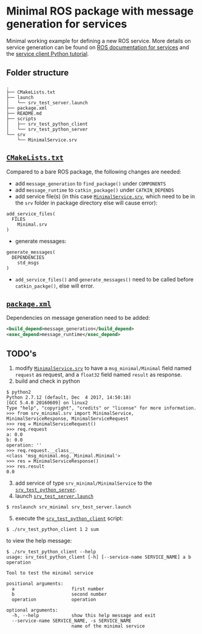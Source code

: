 # Minimal ROS package with message generation for services
Minimal working example for defining a new ROS service. More details on service generation can be found on
[ROS documentation for services](https://wiki.ros.org/srv) and the
[service client Python tutorial](http://wiki.ros.org/ROS/Tutorials/WritingServiceClient(python)).

## Folder structure
```
.
├── CMakeLists.txt
├── launch
│   └── srv_test_server.launch
├── package.xml
├── README.md
├── scripts
│   ├── srv_test_python_client
│   └── srv_test_python_server
└── srv
    └── MinimalService.srv
```

## [`CMakeLists.txt`](CMakeLists.txt)
Compared to a bare ROS package, the following changes are needed:
* add `message_generation` to `find_package()` under `COMPONENTS`
* add `message_runtime` to `catkin_package()` under `CATKIN_DEPENDS`
* add service file(s) (in this case [`MinimalService.srv`](srv/MinimalService.srv), which need to be in the `srv` folder in
package directory else will cause error):
```
add_service_files(
  FILES
    Minimal.srv
)
```
* generate messages:
```
generate_messages(
  DEPENDENCIES
    std_msgs
)
```
* `add_service_files()` and `generate_messages()` need to be called before `catkin_packge()`, else will error.

## [`package.xml`](package.xml)
Dependencies on message generation need to be added:
```XML
<build_depend>message_generation</build_depend>
<exec_depend>message_runtime</exec_depend>
```

## TODO's
1. modify [`MinimalService.srv`](srv/MinimalService.srv) to have a `msg_minimal/Minimal` field named `request` as
request, and a `float32` field named `result` as response.
2. build and check in python
```
$ python2
Python 2.7.12 (default, Dec  4 2017, 14:50:18)
[GCC 5.4.0 20160609] on linux2
Type "help", "copyright", "credits" or "license" for more information.
>>> from srv_minimal.srv import MinimalService, MinimalServiceResponse, MinimalServiceRequest
>>> req = MinimalServiceRequest()
>>> req.request
a: 0.0
b: 0.0
operation: ''
>>> req.request.__class__
<class 'msg_minimal.msg._Minimal.Minimal'>
>>> res = MinimalServiceResponse()
>>> res.result
0.0
```
3. add service of type `srv_minimal/MinimalService` to the [`srv_test_python_server`](scripts/srv_test_python_server).
4. launch [`srv_test_server.launch`](launch/srv_test_server.launch)
```
$ roslaunch srv_minimal srv_test_server.launch
```
5. execute the [`srv_test_python_client`](scripts/srv_test_python_client) script:
```
$ ./srv_test_python_client 1 2 sum
```
to view the help message:
```
$ ./srv_test_python_client --help
usage: srv_test_python_client [-h] [--service-name SERVICE_NAME] a b operation

Tool to test the minimal service

positional arguments:
  a                     first number
  b                     second number
  operation             operation

optional arguments:
  -h, --help            show this help message and exit
  --service-name SERVICE_NAME, -s SERVICE_NAME
                        name of the minimal service
```
